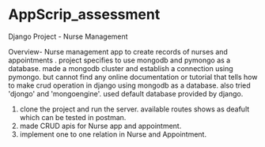 # AppScrip_assessment

Django Project - Nurse Management

Overview-
 Nurse management app to create records of nurses and appointments 
. project specifies to use mongodb and pymongo as a database. made a mongodb cluster and establish a connection using pymongo. but cannot find any online documentation 
or tutorial that tells how to make crud operation in django using mongodb as a database. also tried 'djongo' and 'mongoengine'.
 used default database provided by django.

1.  clone the project and run the server. available routes shows as deafult which can be tested in postman.
2. made CRUD apis for Nurse app and appointment.
3. implement one to one relation in Nurse and Appointment.

